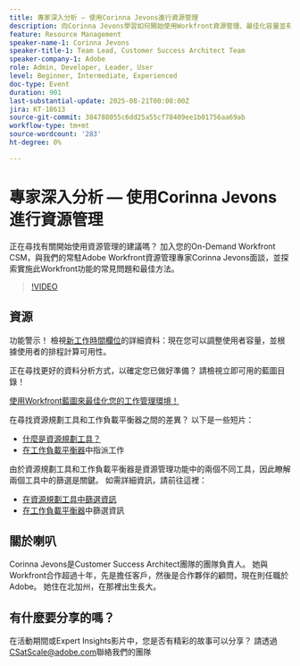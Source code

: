 ```yaml
---
title: 專家深入分析 — 使用Corinna Jevons進行資源管理
description: 向Corinna Jevons學習如何開始使用Workfront資源管理、最佳化容量並有效平衡工作負載。
feature: Resource Management
speaker-name-1: Corinna Jevons
speaker-title-1: Team Lead, Customer Success Architect Team
speaker-company-1: Adobe
role: Admin, Developer, Leader, User
level: Beginner, Intermediate, Experienced
doc-type: Event
duration: 901
last-substantial-update: 2025-08-21T00:00:00Z
jira: KT-18613
source-git-commit: 384788055c6dd25a55cf78409ee1b01756aa69ab
workflow-type: tm+mt
source-wordcount: '283'
ht-degree: 0%

---
```



# 專家深入分析 — 使用Corinna Jevons進行資源管理

正在尋找有關開始使用資源管理的建議嗎？ 加入您的On-Demand Workfront CSM，與我們的常駐Adobe Workfront資源管理專家Corinna Jevons面談，並探索實施此Workfront功能的常見問題和最佳方法。

>[!VIDEO](https://video.tv.adobe.com/v/3469890/?learn=on&enablevpops)

## 資源

功能警示！  檢視[新工作時間欄位](https://experienceleaguecommunities.adobe.com/t5/workfront-discussions/the-new-work-time-field-now-you-can-adjust-user-capacity-and/m-p/582855#M519)的詳細資料：現在您可以調整使用者容量，並根據使用者的排程計算可用性。

正在尋找更好的資料分析方式，以確定您已做好準備？ 請檢視立即可用的藍圖目錄！

[使用Workfront藍圖來最佳化您的工作管理環境！](https://experienceleaguecommunities.adobe.com/t5/workfront-blogs/use-workfront-blueprints-to-optimize-your-work-management/ba-p/547147)

在尋找資源規劃工具和工作負載平衡器之間的差異？ 以下是一些短片：

* [什麼是資源規劃工具？](https://experienceleague.adobe.com/docs/workfront-learn/tutorials-workfront/manage-resources/resource-planning/what-is-the-resource-planner.html?lang=zh-Hant)
* [在工作負載平衡器](https://experienceleague.adobe.com/docs/workfront-learn/tutorials-workfront/manage-resources/workload-balancer/assign-work-in-the-workload-balancer.html?lang=zh-Hant)中指派工作

由於資源規劃工具和工作負載平衡器是資源管理功能中的兩個不同工具，因此瞭解兩個工具中的篩選是關鍵。 如需詳細資訊，請前往這裡：

* [在資源規劃工具中篩選資訊](https://experienceleague.adobe.com/docs/workfront/using/manage-resources/resource-planning-in-adobe-workfront/filter-resource-planner.html?lang=zh-Hant)
* [在工作負載平衡器](https://experienceleague.adobe.com/docs/workfront/using/manage-resources/the-workload-balancer/filter-information-workload-balancer.html?lang=zh-Hant)中篩選資訊

## 關於喇叭

Corinna Jevons是Customer Success Architect團隊的團隊負責人。  她與Workfront合作超過十年，先是擔任客戶，然後是合作夥伴的顧問，現在則任職於Adobe。  她住在北加州，在那裡出生長大。

## 有什麼要分享的嗎？

在活動期間或Expert Insights影片中，您是否有精彩的故事可以分享？ 請透過[CSatScale@adobe.com](mailto:CSatScale@adobe.com)聯絡我們的團隊